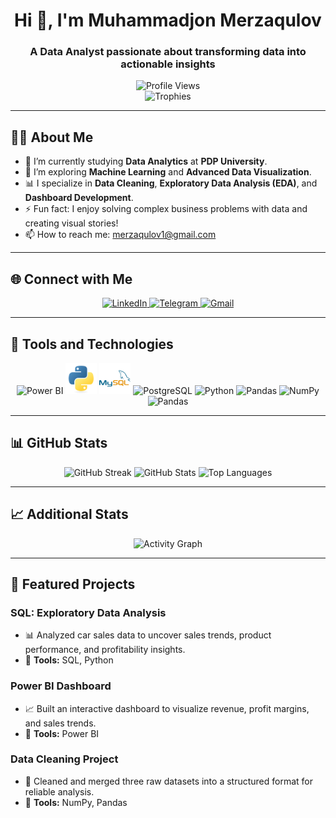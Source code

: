 <h1 align="center">Hi 👋, I'm Muhammadjon Merzaqulov</h1>
<h3 align="center">A Data Analyst passionate about transforming data into actionable insights</h3>

<div align="center">
  <img src="https://komarev.com/ghpvc/?username=muhammadjon-merzaqulov&label=Profile%20views&color=0e75b6&style=flat" alt="Profile Views" />
</div>

<div align="center">
  <img src="https://github-profile-trophy.vercel.app/?username=muhammadjon-merzaqulov&theme=darkhub&margin-w=15&margin-h=15" alt="Trophies" />
</div>

---

## 🧑‍💻 About Me

- 🔭 I’m currently studying **Data Analytics** at **PDP University**.
- 🌱 I’m exploring **Machine Learning** and **Advanced Data Visualization**.
- 📊 I specialize in **Data Cleaning**, **Exploratory Data Analysis (EDA)**, and **Dashboard Development**.
- ⚡ Fun fact: I enjoy solving complex business problems with data and creating visual stories!
- 📫 How to reach me: [merzaqulov1@gmail.com](mailto:merzaqulov1@gmail.com)

---

## 🌐 Connect with Me

<div align="center">
  <a href="https://linkedin.com/in/muhammadjon-merzaqulov-25150323b" target="_blank" rel="noopener noreferrer">
    <img src="https://img.shields.io/badge/-LinkedIn-0077B5?style=flat&logo=linkedin&logoColor=white" alt="LinkedIn" />
  </a>
  <a href="https://t.me/merzaqulov1" target="_blank" rel="noopener noreferrer">
    <img src="https://img.shields.io/badge/-Telegram-2CA5E0?style=flat&logo=telegram&logoColor=white" alt="Telegram" />
  </a>
  <a href="mailto:merzaqulov1@gmail.com" target="_blank" rel="noopener noreferrer">
    <img src="https://img.shields.io/badge/-Gmail-D14836?style=flat&logo=gmail&logoColor=white" alt="Gmail" />
  </a>
</div>

---

## 🚀 Tools and Technologies

<div align="center">
  <img src="https://upload.wikimedia.org/wikipedia/commons/c/cf/New_Power_BI_Logo.svg" alt="Power BI" width="50" height="50"/>
  <img src="https://raw.githubusercontent.com/devicons/devicon/master/icons/python/python-original.svg" alt="Python" width="50" height="50"/>
  <img src="https://raw.githubusercontent.com/devicons/devicon/master/icons/mysql/mysql-original-wordmark.svg" alt="SQL" width="50" height="50"/>
  <img src="https://www.vectorlogo.zone/logos/postgresql/postgresql-icon.svg" alt="PostgreSQL" width="50" height="50"/>
  <img src="https://encrypted-tbn0.gstatic.com/images?q=tbn:ANd9GcSxzhUSV2xoHXC6a9jqiKjpdGj97UkzOSBrtg&s" alt="Python" width="110" height="50"/>
  <img src="https://upload.wikimedia.org/wikipedia/commons/thumb/3/34/Microsoft_Office_Excel_%282019%E2%80%93present%29.svg/2203px-Microsoft_Office_Excel_%282019%E2%80%93present%29.svg.png" alt="Pandas" width="60" height="50"/>
  <img src="https://cdn.worldvectorlogo.com/logos/numpy-1.svg" alt="NumPy" width="50" height="50"/>
  <img src="https://encrypted-tbn0.gstatic.com/images?q=tbn:ANd9GcQ_aw7SzJUrkBCSBhzOnmm9sZWo_l5cvCdSLw&s" alt="Pandas" width="50" height="50"/>
  
  
</div>

---

## 📊 GitHub Stats

<div align="center">
  <!-- GitHub Streak -->
  <img src="https://github-readme-streak-stats.herokuapp.com/?user=muhammadjon-merzaqulov&theme=dark" alt="GitHub Streak" />
 
  <!-- GitHub Stats -->
  <img src="https://github-readme-stats.vercel.app/api?username=muhammadjon-merzaqulov&show_icons=true&locale=en&theme=dark" alt="GitHub Stats" />

  <!-- Top Languages -->
  <img src="https://github-readme-stats.vercel.app/api/top-langs?username=muhammadjon-merzaqulov&show_icons=true&locale=en&layout=compact&theme=dark" alt="Top Languages" />
</div>

---

## 📈 Additional Stats

<div align="center">
  <!-- Contribution Graph (Dark Theme) -->
  <img src="https://github-readme-activity-graph.vercel.app/graph?username=muhammadjon-merzaqulov&theme=github-dark" alt="Activity Graph" />

  <!-- WakaTime Stats (requires WakaTime integration & correct username) -->
  <!-- Replace 'your_wakatime_username' with your actual WakaTime username if you have one -->
  <!-- <img src="https://github-readme-stats.vercel.app/api/wakatime?username=your_wakatime_username&theme=dark" alt="WakaTime Stats" /> -->
</div>

---

## 🌟 Featured Projects

### **SQL: Exploratory Data Analysis**
- 📊 Analyzed car sales data to uncover sales trends, product performance, and profitability insights.  
- 🔧 **Tools:** SQL, Python

### **Power BI Dashboard**
- 📈 Built an interactive dashboard to visualize revenue, profit margins, and sales trends.  
- 🔧 **Tools:** Power BI

### **Data Cleaning Project**
- 🧹 Cleaned and merged three raw datasets into a structured format for reliable analysis.  
- 🔧 **Tools:** NumPy, Pandas
